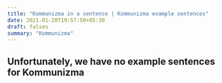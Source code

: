 ```yaml
---
title: "Kommunizma in a sentence | Kommunizma example sentences"
date: 2021-01-20T19:57:50+05:30
draft: falses
summary: "Kommunizma"
---
```

## Unfortunately, we have no example sentences for Kommunizma                 
